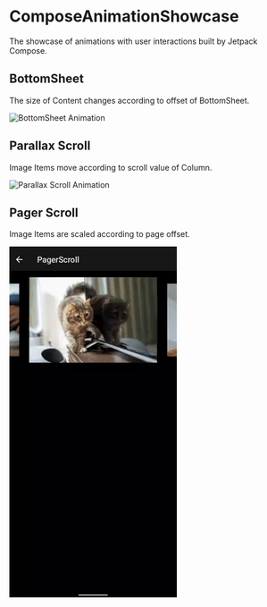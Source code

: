 # ComposeAnimationShowcase
The showcase of animations with user interactions built by Jetpack Compose.

## BottomSheet
The size of Content changes according to offset of BottomSheet.  
  
![BottomSheet Animation](https://github.com/MoyuruAizawa/ComposeAnimationShowcase/blob/master/images/animation-bottomsheet.gif?raw=true)

## Parallax Scroll
Image Items move according to scroll value of Column.  
  
![Parallax Scroll Animation](https://github.com/MoyuruAizawa/ComposeAnimationShowcase/blob/master/images/animation-parallaxscroll.gif?raw=true)

## Pager Scroll
Image Items are scaled according to page offset.  
  
![Parallax Scroll Animation](https://github.com/MoyuruAizawa/ComposeAnimationShowcase/blob/master/images/animation-pagerscroll.gif?raw=true)
